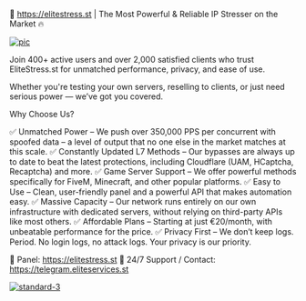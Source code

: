 🚀 https://elitestress.st | The Most Powerful & Reliable IP Stresser on the Market 🔥

<a href="https://elitestress.st?github"><img src="https://ibb.co/8nFcPjkV" alt="pic" border="0"></a>

Join 400+ active users and over 2,000 satisfied clients who trust EliteStress.st for unmatched performance, privacy, and ease of use.

Whether you're testing your own servers, reselling to clients, or just need serious power — we’ve got you covered.

Why Choose Us?

✅ Unmatched Power – We push over 350,000 PPS per concurrent with spoofed data – a level of output that no one else in the market matches at this scale.
✅ Constantly Updated L7 Methods – Our bypasses are always up to date to beat the latest protections, including Cloudflare (UAM, HCaptcha, Recaptcha) and more.
✅ Game Server Support – We offer powerful methods specifically for FiveM, Minecraft, and other popular platforms.
✅ Easy to Use – Clean, user-friendly panel and a powerful API that makes automation easy.
✅ Massive Capacity – Our network runs entirely on our own infrastructure with dedicated servers, without relying on third-party APIs like most others.
✅ Affordable Plans – Starting at just €20/month, with unbeatable performance for the price.
✅ Privacy First – We don’t keep logs. Period. No login logs, no attack logs. Your privacy is our priority.

🔗 Panel: https://elitestress.st
👥 24/7 Support / Contact: https://telegram.eliteservices.st

<a href="https://elitestress.st?github"><img src="https://ibb.co/jPMGqZkV" alt="standard-3" border="0"></a>
